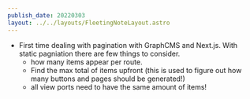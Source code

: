 ```yaml
---
publish_date: 20220303    
layout: ../../layouts/FleetingNoteLayout.astro
---
```

- First time dealing with pagination with GraphCMS and Next.js. With static pagniation there are few things to consider.
	- how many items appear per route. 
	- Find the max total of items upfront (this is used to figure out how many buttons and pages should be generated!)
	- all view ports need to have the same amount of items!